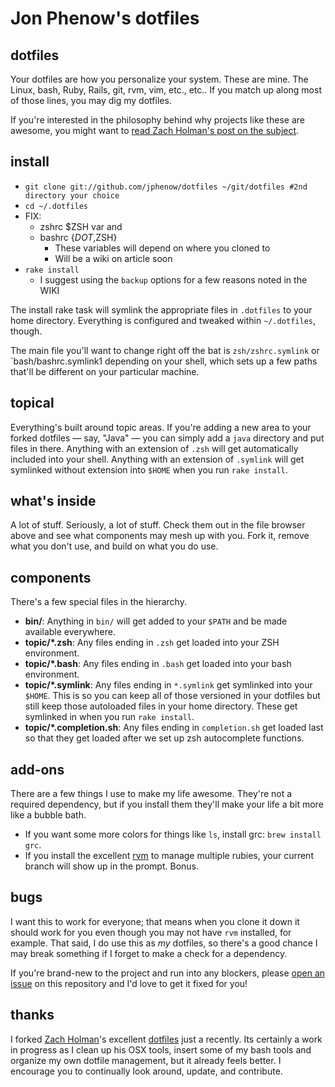 # Jon Phenow's dotfiles

## dotfiles

Your dotfiles are how you personalize your system. These are mine. The 
Linux, bash, Ruby, Rails, git, rvm, vim, etc., etc.. If you
match up along most of those lines, you may dig my dotfiles.

If you're interested in the philosophy behind why projects like these are
awesome, you might want to [read Zach Holman's post on the
subject](http://zachholman.com/2010/08/dotfiles-are-meant-to-be-forked/).

## install

- `git clone git://github.com/jphenow/dotfiles ~/git/dotfiles #2nd directory your choice`
- `cd ~/.dotfiles`
- FIX:
  * zshrc $ZSH var and
  * bashrc {$DOT,$ZSH}
     + These variables will depend on where you cloned to
     + Will be a wiki on article soon
- `rake install`
  * I suggest using the `backup` options for a few reasons noted in the WIKI

The install rake task will symlink the appropriate files in `.dotfiles` to your
home directory. Everything is configured and tweaked within `~/.dotfiles`,
though.

The main file you'll want to change right off the bat is `zsh/zshrc.symlink`
or `bash/bashrc.symlink1 depending on your shell,
which sets up a few paths that'll be different on your particular machine.

## topical

Everything's built around topic areas. If you're adding a new area to your
forked dotfiles — say, "Java" — you can simply add a `java` directory and put
files in there. Anything with an extension of `.zsh` will get automatically
included into your shell. Anything with an extension of `.symlink` will get
symlinked without extension into `$HOME` when you run `rake install`.

## what's inside

A lot of stuff. Seriously, a lot of stuff. Check them out in the file browser
above and see what components may mesh up with you. Fork it, remove what you
don't use, and build on what you do use.

## components

There's a few special files in the hierarchy.

- **bin/**: Anything in `bin/` will get added to your `$PATH` and be made
  available everywhere.
- **topic/\*.zsh**: Any files ending in `.zsh` get loaded into your
  ZSH environment.
- **topic/\*.bash**: Any files ending in `.bash` get loaded into your
  bash environment.
- **topic/\*.symlink**: Any files ending in `*.symlink` get symlinked into
  your `$HOME`. This is so you can keep all of those versioned in your dotfiles
  but still keep those autoloaded files in your home directory. These get
  symlinked in when you run `rake install`.
- **topic/\*.completion.sh**: Any files ending in `completion.sh` get loaded
  last so that they get loaded after we set up zsh autocomplete functions.

## add-ons

There are a few things I use to make my life awesome. They're not a required
dependency, but if you install them they'll make your life a bit more like a
bubble bath.

- If you want some more colors for things like `ls`, install grc: `brew install
  grc`.
- If you install the excellent [rvm](http://rvm.beginrescueend.com) to manage
  multiple rubies, your current branch will show up in the prompt. Bonus.

## bugs

I want this to work for everyone; that means when you clone it down it should
work for you even though you may not have `rvm` installed, for example. That
said, I do use this as *my* dotfiles, so there's a good chance I may break
something if I forget to make a check for a dependency.

If you're brand-new to the project and run into any blockers, please
[open an issue](https://github.com/jphenow/dotfiles/issues) on this repository
and I'd love to get it fixed for you!

## thanks

I forked [Zach Holman](http://github.com/holman)'s excellent
[dotfiles](http://github.com/holman/dotfiles) just a recently. Its certainly
a work in progress as I clean up his OSX tools, insert some of my bash tools
and organize my own dotfile management, but it already feels better. I
encourage you to continually look around, update, and contribute.
